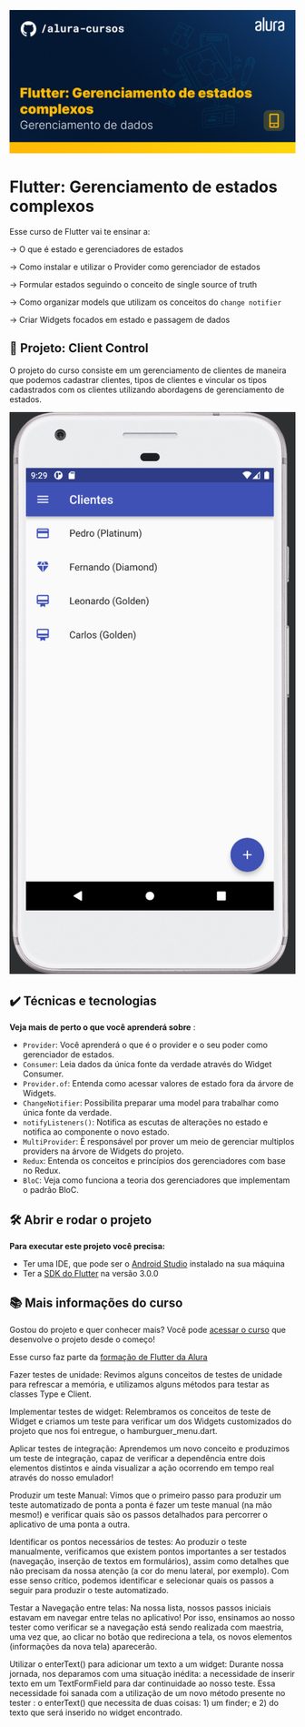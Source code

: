 ![Thumbnail GitHub](./thumb.png)

# Flutter: Gerenciamento de estados complexos

Esse curso de Flutter vai te ensinar a: 

-> O que é estado e gerenciadores de estados

-> Como instalar e utilizar o Provider como gerenciador de estados

-> Formular estados seguindo o conceito de single source of truth

-> Como organizar models que utilizam os conceitos do `change notifier`

-> Criar Widgets focados em estado e passagem de dados


## 🔨 Projeto: Client Control

O projeto do curso consiste em um gerenciamento de clientes de maneira que podemos cadastrar clientes, tipos de clientes e vincular os tipos cadastrados com os clientes utilizando abordagens de gerenciamento de estados.

![](./screenshot.png)

## ✔️ Técnicas e tecnologias

**Veja mais de perto o que você aprenderá sobre** :
- `Provider`: Você aprenderá o que é o provider e o seu poder como gerenciador de estados.
- `Consumer`: Leia dados da única fonte da verdade através do Widget Consumer. 
- `Provider.of`: Entenda como acessar valores de estado fora da árvore de Widgets.
- `ChangeNotifier`: Possibilita preparar uma model para trabalhar como única fonte da verdade.
- `notifyListeners()`: Notifica as escutas de alterações no estado e notifica ao componente o novo estado.
- `MultiProvider`: É responsável por prover um meio de gerenciar multiplos providers na árvore de Widgets do projeto.
- `Redux`: Entenda os conceitos e princípios dos gerenciadores com base no Redux.
- `BloC`: Veja como funciona a teoria dos gerenciadores que implementam o padrão BloC.

 


## 🛠️ Abrir e rodar o projeto

**Para executar este projeto você precisa:**

- Ter uma IDE, que pode ser o  [Android Studio](https://developer.android.com/) instalado na sua máquina
- Ter a [SDK do Flutter](https://docs.flutter.dev/get-started/install) na versão 3.0.0


## 📚 Mais informações do curso

Gostou do projeto e quer conhecer mais? Você pode [acessar o curso]() que desenvolve o projeto desde o começo!

Esse curso faz parte da [formação de Flutter da Alura](https://cursos.alura.com.br/formacao-flutter)


Fazer testes de unidade:
Revimos alguns conceitos de testes de unidade para refrescar a memória, e utilizamos alguns métodos para testar as classes Type e Client.

Implementar testes de widget:
Relembramos os conceitos de teste de Widget e criamos um teste para verificar um dos Widgets customizados do projeto que nos foi entregue, o hamburguer_menu.dart.

Aplicar testes de integração:
Aprendemos um novo conceito e produzimos um teste de integração, capaz de verificar a dependência entre dois elementos distintos e ainda visualizar a ação ocorrendo em tempo real através do nosso emulador!

Produzir um teste Manual:
Vimos que o primeiro passo para produzir um teste automatizado de ponta a ponta é fazer um teste manual (na mão mesmo!) e verificar quais são os passos detalhados para percorrer o aplicativo de uma ponta a outra.

Identificar os pontos necessários de testes:
Ao produzir o teste manualmente, verificamos que existem pontos importantes a ser testados (navegação, inserção de textos em formulários), assim como detalhes que não precisam da nossa atenção (a cor do menu lateral, por exemplo). Com esse senso crítico, podemos identificar e selecionar quais os passos a seguir para produzir o teste automatizado.

Testar a Navegação entre telas:
Na nossa lista, nossos passos iniciais estavam em navegar entre telas no aplicativo! Por isso, ensinamos ao nosso tester como verificar se a navegação está sendo realizada com maestria, uma vez que, ao clicar no botão que redireciona a tela, os novos elementos (informações da nova tela) aparecerão.

Utilizar o enterText() para adicionar um texto a um widget:
Durante nossa jornada, nos deparamos com uma situação inédita: a necessidade de inserir texto em um TextFormField para dar continuidade ao nosso teste. Essa necessidade foi sanada com a utilização de um novo método presente no tester : o enterText() que necessita de duas coisas: 1) um finder; e 2) do texto que será inserido no widget encontrado.
